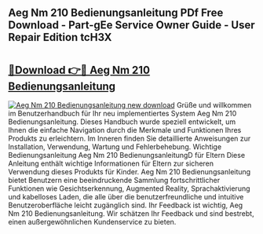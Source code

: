 ## Aeg Nm 210 Bedienungsanleitung PDf Free Download - Part-gEe Service Owner Guide - User Repair Edition tcH3X

# <h2><a href="http://df5ivl.blite.top/?on=Aeg+Nm+210+Bedienungsanleitung">🔗Download 👉🔴 Aeg Nm 210 Bedienungsanleitung</a></h2>

[![Aeg Nm 210 Bedienungsanleitung new download](https://i.imgur.com/lujVjoI.png)](http://df5ivl.blite.top/?on=Aeg+Nm+210+Bedienungsanleitung)
Grüße und willkommen im Benutzerhandbuch für Ihr neu implementiertes System Aeg Nm 210 Bedienungsanleitung. Dieses Handbuch wurde speziell entwickelt, um Ihnen die einfache Navigation durch die Merkmale und Funktionen Ihres Produkts zu erleichtern. Im Inneren finden Sie detaillierte Anweisungen zur Installation, Verwendung, Wartung und Fehlerbehebung. Wichtige Bedienungsanleitung Aeg Nm 210 BedienungsanleitungD für Eltern Diese Anleitung enthält wichtige Informationen für Eltern zur sicheren Verwendung dieses Produkts für Kinder. Aeg Nm 210 Bedienungsanleitung bietet Benutzern eine beeindruckende Sammlung fortschrittlicher Funktionen wie Gesichtserkennung, Augmented Reality, Sprachaktivierung und kabelloses Laden, die alle über die benutzerfreundliche und intuitive Benutzeroberfläche leicht zugänglich sind. Ihr Feedback ist wichtig, Aeg Nm 210 Bedienungsanleitung. Wir schätzen Ihr Feedback und sind bestrebt, einen außergewöhnlichen Kundenservice zu bieten.
